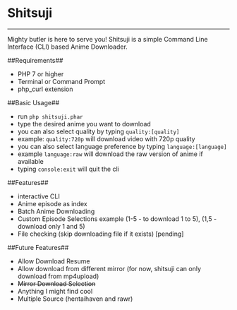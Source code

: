 # Shitsuji #
---
Mighty butler is here to serve you! Shitsuji is a simple Command Line Interface (CLI) based Anime Downloader.

##Requirements##
* PHP 7 or higher
* Terminal or Command Prompt
* php_curl extension

##Basic Usage##
* run ```php shitsuji.phar```
* type the desired anime you want to download
* you can also select quality by typing ```quality:[quality]```
* example: ```quality:720p``` will download video with 720p quality
* you can also select language preference by typing ```language:[language]```
* example ```language:raw``` will download the raw version of anime if available
* typing ```console:exit``` will quit the cli

##Features##
* interactive CLI
* Anime episode as index
* Batch Anime Downloading
* Custom Episode Selections example (1-5 - to download 1 to 5), (1,5 - download only 1 and 5)
* File checking (skip downloading file if it exists) [pending]

##Future Features##
* Allow Download Resume
* Allow download from different mirror (for now, shitsuji can only download from mp4upload)
* ~~Mirror Download Selection~~
* Anything I might find cool
* Multiple Source (hentaihaven and rawr)

